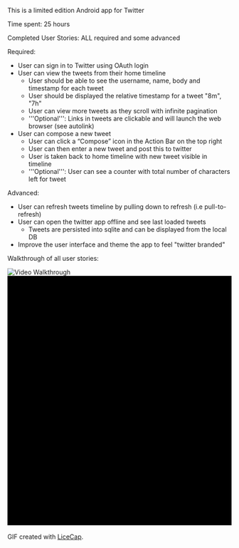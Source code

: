This is a limited edition Android app for Twitter

Time spent: 25 hours

Completed User Stories: ALL required and some advanced 

Required:

 - User can sign in to Twitter using OAuth login
 - User can view the tweets from their home timeline
   - User should be able to see the username, name, body and timestamp for each tweet
   - User should be displayed the relative timestamp for a tweet "8m", "7h"
   - User can view more tweets as they scroll with infinite pagination
   - '''Optional''': Links in tweets are clickable and will launch the web browser (see autolink)
 - User can compose a new tweet
   - User can click a “Compose” icon in the Action Bar on the top right
   - User can then enter a new tweet and post this to twitter
   - User is taken back to home timeline with new tweet visible in timeline
   - '''Optional''': User can see a counter with total number of characters left for tweet


Advanced:

 - User can refresh tweets timeline by pulling down to refresh (i.e pull-to-refresh)
 - User can open the twitter app offline and see last loaded tweets
   - Tweets are persisted into sqlite and can be displayed from the local DB
 - Improve the user interface and theme the app to feel "twitter branded"


Walkthrough of all user stories:

![Video Walkthrough](TwitterWithInternetConnectivity.gif)
![Video Walkthrough](TwitterOffline.gif)

GIF created with [LiceCap](http://www.cockos.com/licecap/).
